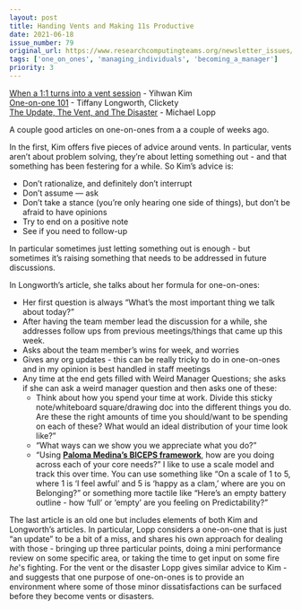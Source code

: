 ```yaml
---
layout: post
title: Handing Vents and Making 11s Productive
date: 2021-06-18
issue_number: 79
original_url: https://www.researchcomputingteams.org/newsletter_issues/0079
tags: ['one_on_ones', 'managing_individuals', 'becoming_a_manager']
priority: 3
---
```


<!-- markdownlint-disable MD033 -->
<!-- markdownlint-disable MD041 -->
<!-- markdownlint-disable MD049 -->

[When a 1:1 turns into a vent session](https://nomadfornow.com/blog/when-1:1-turns-into-vent-session/) - Yihwan Kim<br/>
[One-on-one 101](https://clickety.app/blog/one-on-one_101/) - Tiffany Longworth, Clickety<br/>
[The Update, The Vent, and The Disaster](https://randsinrepose.com/archives/the-update-the-vent-and-the-disaster/) - Michael Lopp

A couple good articles on one-on-ones from a a couple of weeks ago.

In the first, Kim offers five pieces of advice around vents.  In particular, vents aren’t about problem solving, they’re about letting something out - and that something has been festering for a while.  So Kim’s advice is:

- Don’t rationalize, and definitely don’t interrupt
- Don’t assume — ask
- Don’t take a stance (you’re only hearing one side of things), but don’t be afraid to have opinions
- Try to end on a positive note
- See if you need to follow-up

In particular sometimes just letting something out is enough - but sometimes it’s raising something that needs to be addressed in future discussions.

In Longworth’s article, she talks about her formula for one-on-ones:

- Her first question is always “What’s the most important thing we talk about today?”
- After having the team member lead the discussion for a while, she addresses follow ups from previous meetings/things that came up this week.
- Asks about the team member’s wins for week, and worries
- Gives any org updates - this can be really tricky to do in one-on-ones and in my opinion is best handled in staff meetings
- Any time at the end gets filled with Weird Manager Questions; she asks if she can ask a weird manager question and then asks one of these:
    - Think about how you spend your time at work. Divide this sticky note/whiteboard square/drawing doc into the different things you do. Are these the right amounts of time you should/want to be spending on each of these? What would an ideal distribution of your time look like?”
    - “What ways can we show you we appreciate what you do?”
    - “Using [**Paloma Medina’s BICEPS framework**](https://www.palomamedina.com/biceps), how are you doing across each of your core needs?” I like to use a scale model and track this over time. You can use something like “On a scale of 1 to 5, where 1 is ‘I feel awful’ and 5 is ‘happy as a clam,’ where are you on Belonging?” or something more tactile like “Here’s an empty battery outline - how ‘full’ or ‘empty’ are you feeling on Predictability?”


The last article is an old one but includes elements of both Kim and Longworth’s articles.  In particular, Lopp considers a one-on-one that is just “an update” to be a bit of a miss, and shares his own approach for dealing with those - bringing up three particular points, doing a mini performance review on some specific area, or taking the time to get input on some fire *he*'s fighting.    For the vent or the disaster Lopp gives similar advice to Kim - and suggests that one purpose of one-on-ones is to provide an environment where some of those minor dissatisfactions can be surfaced before they become vents or disasters.
